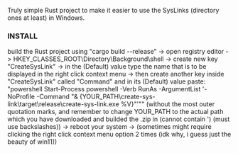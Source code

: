 Truly simple Rust project to make it easier to use the SysLinks (directory ones at least) in Windows.

### INSTALL

build the Rust project using "cargo build --release" -> open registry editor -> HKEY_CLASSES_ROOT\Directory\Background\shell -> create new key "CreateSysLink" -> in the (Default) value type the name that is to be displayed in the right click context menu -> then create another key inside "CreateSysLink" called "Command" and in its (Default) value paste: "powershell Start-Process powershell -Verb RunAs -ArgumentList '-NoProfile -Command "& {YOUR_PATH\create-sys-link\target\release\create-sys-link.exe %V}"'"" (without the most outer quotation marks, and remember to change YOUR_PATH to the actual path which you have downloaded and builded the .zip in (cannot contain ') (must use backslashes)) -> reboot your system -> (sometimes might require clicking the right click context menu option 2 times (idk why, i guess just the beauty of win11))

